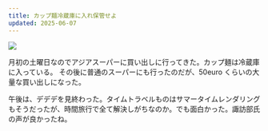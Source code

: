 ```yaml
---
title: カップ麺冷蔵庫に入れ保管せよ
updated: 2025-06-07
---
```

![](https://i.imgur.com/9HfATkn.jpeg)

月初の土曜日なのでアジアスーパーに買い出しに行ってきた。カップ麺は冷蔵庫に入っている。
その後に普通のスーパーにも行ったのだが、50euro くらいの大量な買い出しになった。

午後は、デデデを見終わった。タイムトラベルものはサマータイムレンダリングもそうだったが、時間旅行で全て解決しがちなのか。でも面白かった。諏訪部氏の声が良かったね。